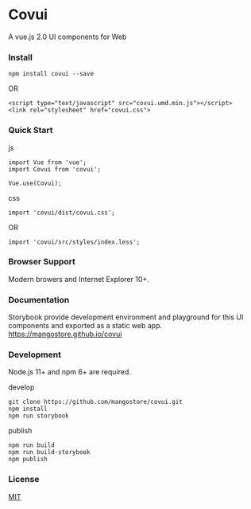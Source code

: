 # Covui
A vue.js 2.0 UI components for Web

### Install
```
npm install covui --save
```
OR
```
<script type="text/javascript" src="covui.umd.min.js"></script>
<link rel="stylesheet" href="covui.css">
```

### Quick Start
js
```
import Vue from 'vue';
import Covui from 'covui';

Vue.use(Covui);
```

css
```
import 'covui/dist/covui.css';
```
OR
```
import 'covui/src/styles/index.less';
```

### Browser Support
Modern browers and Internet Explorer 10+.

### Documentation
Storybook provide development environment and playground for this UI components and exported as a static web app.
https://mangostore.github.io/covui

### Development
Node.js 11+ and npm 6+ are required.

develop
```
git clone https://github.com/mangostore/covui.git
npm install
npm run storybook
```

publish
```
npm run build
npm run build-storybook
npm publish
```

### License
[MIT](https://opensource.org/licenses/MIT)
